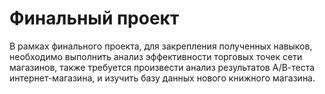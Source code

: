 
# Финальный проект

В рамках финального проекта, для закрепления полученных навыков, необходимо выполнить анализ эффективности торговых точек сети магазинов, также требуется произвести анализ результатов А/В-теста интернет-магазина, и изучить базу данных нового книжного магазина. 
